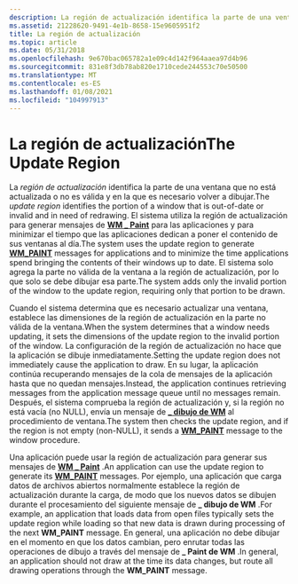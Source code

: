 ```yaml
---
description: La región de actualización identifica la parte de una ventana que no está actualizada o no es válida y en la que es necesario volver a dibujar.
ms.assetid: 21228620-9491-4e1b-8658-15e9605951f2
title: La región de actualización
ms.topic: article
ms.date: 05/31/2018
ms.openlocfilehash: 9e670bac065782a1e09c4d142f964aaea97d4b96
ms.sourcegitcommit: 831e8f3db78ab820e1710cede244553c70e50500
ms.translationtype: MT
ms.contentlocale: es-ES
ms.lasthandoff: 01/08/2021
ms.locfileid: "104997913"
---
```

# <a name="the-update-region"></a><span data-ttu-id="f0046-103">La región de actualización</span><span class="sxs-lookup"><span data-stu-id="f0046-103">The Update Region</span></span>

<span data-ttu-id="f0046-104">La *región de actualización* identifica la parte de una ventana que no está actualizada o no es válida y en la que es necesario volver a dibujar.</span><span class="sxs-lookup"><span data-stu-id="f0046-104">The *update region* identifies the portion of a window that is out-of-date or invalid and in need of redrawing.</span></span> <span data-ttu-id="f0046-105">El sistema utiliza la región de actualización para generar mensajes de [**WM \_ Paint**](wm-paint.md) para las aplicaciones y para minimizar el tiempo que las aplicaciones dedican a poner el contenido de sus ventanas al día.</span><span class="sxs-lookup"><span data-stu-id="f0046-105">The system uses the update region to generate [**WM\_PAINT**](wm-paint.md) messages for applications and to minimize the time applications spend bringing the contents of their windows up to date.</span></span> <span data-ttu-id="f0046-106">El sistema solo agrega la parte no válida de la ventana a la región de actualización, por lo que solo se debe dibujar esa parte.</span><span class="sxs-lookup"><span data-stu-id="f0046-106">The system adds only the invalid portion of the window to the update region, requiring only that portion to be drawn.</span></span>

<span data-ttu-id="f0046-107">Cuando el sistema determina que es necesario actualizar una ventana, establece las dimensiones de la región de actualización en la parte no válida de la ventana.</span><span class="sxs-lookup"><span data-stu-id="f0046-107">When the system determines that a window needs updating, it sets the dimensions of the update region to the invalid portion of the window.</span></span> <span data-ttu-id="f0046-108">La configuración de la región de actualización no hace que la aplicación se dibuje inmediatamente.</span><span class="sxs-lookup"><span data-stu-id="f0046-108">Setting the update region does not immediately cause the application to draw.</span></span> <span data-ttu-id="f0046-109">En su lugar, la aplicación continúa recuperando mensajes de la cola de mensajes de la aplicación hasta que no quedan mensajes.</span><span class="sxs-lookup"><span data-stu-id="f0046-109">Instead, the application continues retrieving messages from the application message queue until no messages remain.</span></span> <span data-ttu-id="f0046-110">Después, el sistema comprueba la región de actualización y, si la región no está vacía (no NULL), envía un mensaje de [**\_ dibujo de WM**](wm-paint.md) al procedimiento de ventana.</span><span class="sxs-lookup"><span data-stu-id="f0046-110">The system then checks the update region, and if the region is not empty (non-NULL), it sends a [**WM\_PAINT**](wm-paint.md) message to the window procedure.</span></span>

<span data-ttu-id="f0046-111">Una aplicación puede usar la región de actualización para generar sus mensajes de [**WM \_ Paint**](wm-paint.md) .</span><span class="sxs-lookup"><span data-stu-id="f0046-111">An application can use the update region to generate its [**WM\_PAINT**](wm-paint.md) messages.</span></span> <span data-ttu-id="f0046-112">Por ejemplo, una aplicación que carga datos de archivos abiertos normalmente establece la región de actualización durante la carga, de modo que los nuevos datos se dibujen durante el procesamiento del siguiente mensaje de **\_ dibujo de WM** .</span><span class="sxs-lookup"><span data-stu-id="f0046-112">For example, an application that loads data from open files typically sets the update region while loading so that new data is drawn during processing of the next **WM\_PAINT** message.</span></span> <span data-ttu-id="f0046-113">En general, una aplicación no debe dibujar en el momento en que los datos cambian, pero enrutar todas las operaciones de dibujo a través del mensaje de **\_ Paint de WM** .</span><span class="sxs-lookup"><span data-stu-id="f0046-113">In general, an application should not draw at the time its data changes, but route all drawing operations through the **WM\_PAINT** message.</span></span>

 

 



